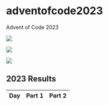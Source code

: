 # adventofcode2023
Advent of Code 2023

![](https://img.shields.io/badge/day%20📅-1-blue)

![](https://img.shields.io/badge/stars%20⭐-0-yellow)

![](https://img.shields.io/badge/days%20completed-0-red)

<!--- advent_readme_stars table --->
## 2023 Results

| Day | Part 1 | Part 2 |
| :---: | :---: | :---: |
<!--- advent_readme_stars table --->
